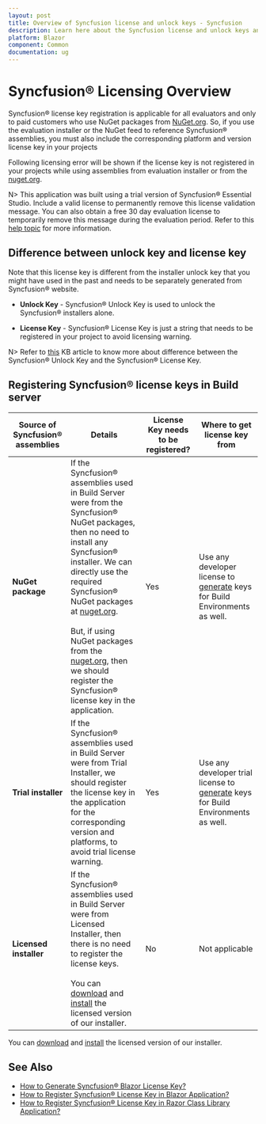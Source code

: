 ```yaml
---
layout: post
title: Overview of Syncfusion license and unlock keys - Syncfusion
description: Learn here about the Syncfusion license and unlock keys and difference between license and unlock keys.
platform: Blazor
component: Common
documentation: ug
---
```


# Syncfusion&reg; Licensing Overview

Syncfusion&reg; license key registration is applicable for all evaluators and only to paid customers who use NuGet packages from [NuGet.org](https://www.nuget.org/packages?q=syncfusion). So, if you use the evaluation installer or the NuGet feed to reference Syncfusion&reg; assemblies, you must also include the corresponding platform and version license key in your projects

Following licensing error will be shown if the license key is not registered in your projects while using assemblies from evaluation installer or from the [nuget.org](https://www.nuget.org/packages?q=syncfusion).

N> This application was built using a trial version of Syncfusion&reg; Essential Studio. Include a valid license to permanently remove this license validation message. You can also obtain a free 30 day evaluation license to temporarily remove this message during the evaluation period. Refer to this [help topic](https://blazor.syncfusion.com/documentation/getting-started/license-key/licensing-errors#license-key-not-registered) for more information.

## Difference between unlock key and license key

Note that this license key is different from the installer unlock key that you might have used in the past and needs to be separately generated from Syncfusion&reg; website.

* **Unlock Key** - Syncfusion&reg; Unlock Key is used to unlock the Syncfusion&reg; installers alone.

* **License Key** - Syncfusion&reg; License Key is just a string that needs to be registered in your project to avoid licensing warning.

N> Refer to [this](https://support.syncfusion.com/kb/article/7863/difference-between-the-unlock-key-and-licensing-key) KB article to know more about difference between the Syncfusion&reg; Unlock Key and the Syncfusion&reg; License Key.

## Registering Syncfusion&reg; license keys in Build server

| Source of Syncfusion&reg; assemblies | Details | License Key needs to be registered? | Where to get license key from |
| ------------- | ------------- | ------------- | ------------- |
| **NuGet package** | If the Syncfusion&reg; assemblies used in Build Server were from the Syncfusion&reg; NuGet packages, then no need to install any Syncfusion&reg; installer. We can directly use the required Syncfusion&reg; NuGet packages at [nuget.org](https://www.nuget.org/). <br><br>But, if using NuGet packages from the [nuget.org](https://www.nuget.org/packages?q=syncfusion), then we should register the Syncfusion&reg; license key in the application.| Yes | Use any developer license to [generate](https://blazor.syncfusion.com/documentation/getting-started/license-key/how-to-generate) keys for Build Environments as well. |
| **Trial installer** | If the Syncfusion&reg; assemblies used in Build Server were from Trial Installer, we should register the license key in the application for the corresponding version and platforms, to avoid trial license warning. | Yes | Use any developer trial license to [generate](https://blazor.syncfusion.com/documentation/getting-started/license-key/how-to-generate) keys for Build Environments as well. |
| **Licensed installer** |If the Syncfusion&reg; assemblies used in Build Server were from Licensed Installer, then there is no need to register the license keys.<br><br>You can [download](https://blazor.syncfusion.com/documentation/installation/web-installer/how-to-download#download-the-licensed-version) and [install](https://blazor.syncfusion.com/documentation/installation/web-installer/how-to-install) the licensed version of our installer. | No | Not applicable |

You can [download](https://blazor.syncfusion.com/documentation/installation/web-installer/how-to-download#download-the-licensed-version) and [install](https://blazor.syncfusion.com/documentation/installation/web-installer/how-to-install) the licensed version of our installer.

## See Also

* [How to Generate Syncfusion&reg; Blazor License Key?](https://blazor.syncfusion.com/documentation/getting-started/license-key/how-to-generate)
* [How to Register Syncfusion&reg; License Key in Blazor Application?](https://blazor.syncfusion.com/documentation/getting-started/license-key/how-to-register-in-an-application)
* [How to Register Syncfusion&reg; License Key in Razor Class Library Application?](https://blazor.syncfusion.com/documentation/getting-started/license-key/how-to-register-in-a-razor-class-library)
